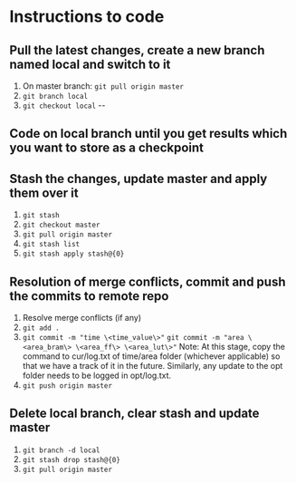 # Instructions to code

## Pull the latest changes, create a new branch named local and switch to it
1. On master branch: ```git pull origin master```
2. ```git branch local```
3. ```git checkout local```
--

Code on **local** branch until you get results which you want to store as a checkpoint
--

## Stash the changes, update master and apply them over it
1. ```git stash```
2. ```git checkout master```
3. ```git pull origin master```
4. ```git stash list```
5. ```git stash apply stash@{0}```

## Resolution of merge conflicts, commit and push the commits to remote repo 
1. Resolve merge conflicts (if any)
2. ```git add .```
3. ```git commit -m "time \<time_value\>"```
   ```git commit -m "area \<area_bram\> \<area_ff\> \<area_lut\>"```
   Note: At this stage, copy the command to cur/log.txt of time/area folder (whichever applicable) so that we have a track of it in the future. Similarly, any update to the opt folder needs to be logged in opt/log.txt.
4. ```git push origin master```

## Delete local branch, clear stash and update master
1. ```git branch -d local```
2. ```git stash drop stash@{0}```
3. ```git pull origin master```